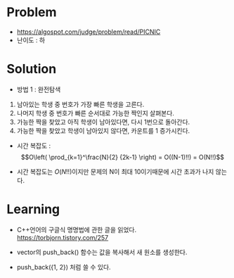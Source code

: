 # Problem
* https://algospot.com/judge/problem/read/PICNIC
* 난이도 : 하

# Solution
 
* 방법 1 : 완전탐색
1. 남아있는 학생 중 번호가 가장 빠른 학생을 고른다.
2. 나머지 학생 중 번호가 빠른 순서대로 가능한 짝인지 살펴본다.
3. 가능한 짝을 찾았고 아직 학생이 남아있다면, 다시 1번으로 돌아간다.
4. 가능한 짝을 찾았고 학생이 남아있지 않다면, 카운트를 1 증가시킨다.

* 시간 복잡도 :
$$O\left( \prod_{k=1}^\frac{N}{2} {2k-1} \right) = O((N-1)!!) = O(N!!)$$

* 시간 복잡도는 $O(N!!)$이지만 문제의 N이 최대 10이기때문에 시간 초과가 나지 않는다.

# Learning
* C++언어의 구글식 명명법에 관한 글을 읽었다.
https://torbjorn.tistory.com/257

* vector의 push_back() 함수는 값을 복사해서 새 원소를 생성한다.
* push_back({1, 2}) 처럼 쓸 수 있다.

